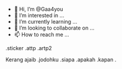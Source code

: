 - 👋 Hi, I’m @Gaa4you
- 👀 I’m interested in ...
- 🌱 I’m currently learning ...
- 💞️ I’m looking to collaborate on ...
- 📫 How to reach me ...

<!---
Gaa4you/Gaa4you is a ✨ special ✨ repository because its `README.md` (this file) appears on your GitHub profile.
You can click the Preview link to take a look at your changes.
--->
.sticker
.attp
.artp2

Kerang ajaib
.jodohku
.siapa
.apakah
.kapan
.
